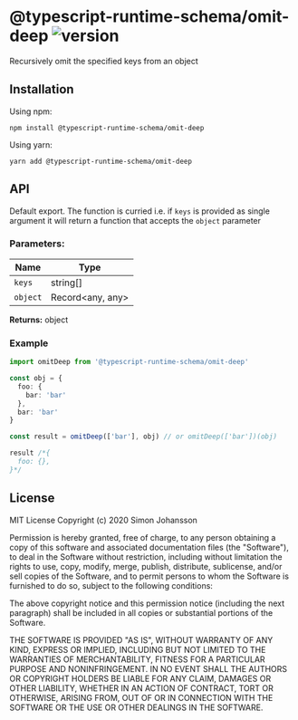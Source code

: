 # @typescript-runtime-schema/omit-deep ![version](https://badgen.net/badge/version/1.0.0/blue)
Recursively omit the specified keys from an object

## Installation
Using npm:
```
npm install @typescript-runtime-schema/omit-deep
```
Using yarn:
```
yarn add @typescript-runtime-schema/omit-deep
```
## API
Default export. The function is curried i.e. if `keys` is provided as single argument it will return a function that accepts the `object` parameter

### Parameters:
Name | Type |
------ | ------ |
`keys` | string[] |
`object` | Record<any, any> |

**Returns:** object

### Example
```ts
import omitDeep from '@typescript-runtime-schema/omit-deep'

const obj = {
  foo: {
    bar: 'bar'
  },
  bar: 'bar'
}

const result = omitDeep(['bar'], obj) // or omitDeep(['bar'])(obj)

result /*{
  foo: {},
}*/
```
## License
MIT License Copyright (c) 2020 Simon Johansson

Permission is hereby granted, free of charge, to any person obtaining a copy of this software and associated documentation files (the "Software"), to deal in the Software without restriction, including without limitation the rights to use, copy, modify, merge, publish, distribute, sublicense, and/or sell copies of the Software, and to permit persons to whom the Software is furnished to do so, subject to the following conditions:

The above copyright notice and this permission notice (including the next paragraph) shall be included in all copies or substantial portions of the Software.

THE SOFTWARE IS PROVIDED "AS IS", WITHOUT WARRANTY OF ANY KIND, EXPRESS OR IMPLIED, INCLUDING BUT NOT LIMITED TO THE WARRANTIES OF MERCHANTABILITY, FITNESS FOR A PARTICULAR PURPOSE AND NONINFRINGEMENT. IN NO EVENT SHALL THE AUTHORS OR COPYRIGHT HOLDERS BE LIABLE FOR ANY CLAIM, DAMAGES OR OTHER LIABILITY, WHETHER IN AN ACTION OF CONTRACT, TORT OR OTHERWISE, ARISING FROM, OUT OF OR IN CONNECTION WITH THE SOFTWARE OR THE USE OR OTHER DEALINGS IN THE SOFTWARE.